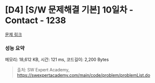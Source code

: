 # [D4] [S/W 문제해결 기본] 10일차 - Contact - 1238 

[문제 링크](https://swexpertacademy.com/main/code/problem/problemDetail.do?contestProbId=AV15B1cKAKwCFAYD) 

### 성능 요약

메모리: 18,612 KB, 시간: 121 ms, 코드길이: 2,200 Bytes



> 출처: SW Expert Academy, https://swexpertacademy.com/main/code/problem/problemList.do